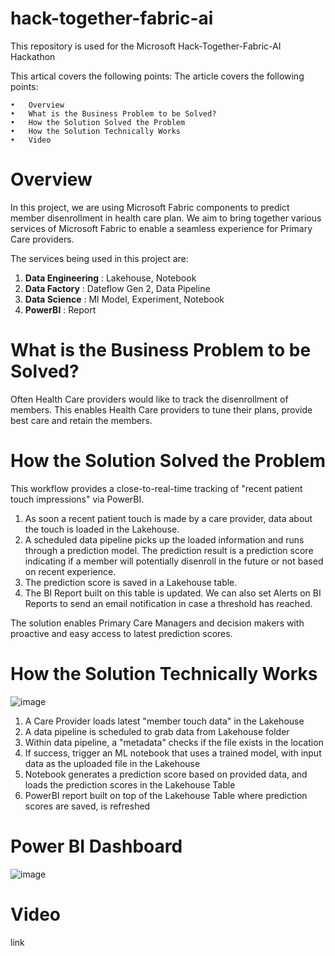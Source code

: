 # hack-together-fabric-ai
This repository is used for the Microsoft Hack-Together-Fabric-AI Hackathon

This artical covers the following points:
The article covers the following points:

	•	Overview
	•	What is the Business Problem to be Solved?
	•	How the Solution Solved the Problem
	•	How the Solution Technically Works
	•	Video

# Overview
In this project, we are using Microsoft Fabric components to predict member disenrollment in health care plan. We aim to bring together various services of Microsoft Fabric to enable a seamless experience for Primary Care providers.

The services being used in this project are:

1. **Data Engineering** : Lakehouse, Notebook
2. **Data Factory** : Dateflow Gen 2, Data Pipeline
3. **Data Science** : Ml Model, Experiment, Notebook
4. **PowerBI** : Report

# What is the Business Problem to be Solved?
Often Health Care providers would like to track the disenrollment of members. This enables Health Care providers to tune their plans, provide best care and retain the members. 

# How the Solution Solved the Problem
This workflow provides a close-to-real-time tracking of "recent patient touch impressions" via PowerBI. 

1. As soon a recent patient touch is made by a care provider, data about the touch is loaded in the Lakehouse.
2. A scheduled data pipeline picks up the loaded information and runs through a prediction model. The prediction result is a prediction score indicating if a member will potentially disenroll in the future or not based on recent experience.
3. The prediction score is saved in a Lakehouse table.
4. The BI Report built on this table is updated. We can also set Alerts on BI Reports to send an email notification in case a threshold has reached.

The solution enables Primary Care Managers and decision makers with proactive and easy access to latest prediction scores.

# How the Solution Technically Works

![image](https://github.com/mikelenart/hack-together-fabric-ai/assets/61514817/b20267b9-721f-4e98-bce8-187c247c2e97)


1. A Care Provider loads latest "member touch data" in the Lakehouse
2. A data pipeline is scheduled to grab data from Lakehouse folder
3. Within data pipeline, a "metadata" checks if the file exists in the location
4. If success, trigger an ML notebook that uses a trained model, with input data as the uploaded file in the Lakehouse
5. Notebook generates a prediction score based on provided data, and loads the prediction scores in the Lakehouse Table
6. PowerBI report built on top of the Lakehouse Table where prediction scores are saved, is refreshed

# Power BI Dashboard

![image](https://github.com/mikelenart/hack-together-fabric-ai/assets/61514817/db3809c3-70d1-4372-beeb-0ae0c7199a95)


# Video
link
